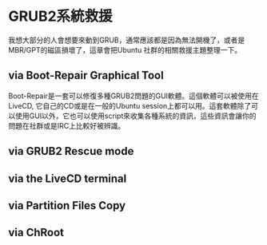 # GRUB2系統救援
我想大部分的人會想要來動到GRUB，通常應該都是因為無法開機了，或者是MBR/GPT的磁區損壞了，這章會把Ubuntu 社群的相關救援主題整理一下。

## via Boot-Repair Graphical Tool
Boot-Repair是一套可以修復多種GRUB2問題的GUI軟體。這個軟體可以被使用在LiveCD, 它自己的CD或是在一般的Ubuntu session上都可以用。這套軟體除了可以使用GUI以外，它也可以使用script來收集各種系統的資訊，這些資訊會讓你的問題在社群或是IRC上比較好被辨識。

## via GRUB2 Rescue mode


## via the LiveCD terminal


## via Partition Files Copy


## via ChRoot